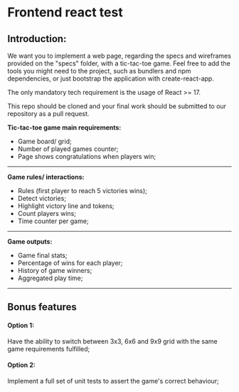 # Frontend react test
## Introduction:
We want you to implement a web page, regarding the specs and wireframes provided on the "specs" folder, with a tic-tac-toe game. 
Feel free to add the tools you might need to the project, such as bundlers and npm dependencies, or just bootstrap the application with create-react-app. 

The only mandatory tech requirement is the usage of React >= 17.

This repo should be cloned and your final work should be submitted to our repository as a pull request.

 **Tic-tac-toe game main requirements:**
- Game board/ grid;
- Number of played games counter;
- Page shows congratulations when players win;
___
 **Game rules/ interactions:**
- Rules (first player to reach 5 victories wins);
- Detect victories;
- Highlight victory line and tokens;
- Count players wins;
- Time counter per game;
___
 **Game outputs:**
- Game final stats;
- Percentage of wins for each player;
- History of game winners;
- Aggregated play time;
___
## Bonus features
#### **Option 1:**
Have the ability to switch between 3x3, 6x6 and 9x9 grid with the same game requirements fulfilled;

#### **Option 2:**
Implement a full set of unit tests to assert the game's correct behaviour;

